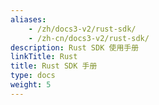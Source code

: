 ```yaml
---
aliases:
    - /zh/docs3-v2/rust-sdk/
    - /zh-cn/docs3-v2/rust-sdk/
description: Rust SDK 使用手册
linkTitle: Rust
title: Rust SDK 手册
type: docs
weight: 5
---
```

